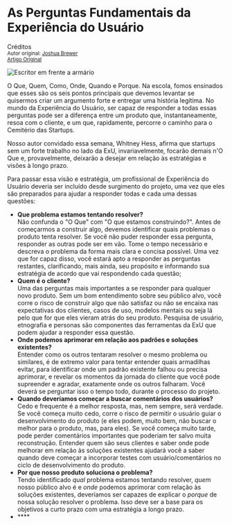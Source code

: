 As Perguntas Fundamentais da Experiência do Usuário
=====================================================
Créditos<br/>
<small>Autor original: [Joshua Brewer](http://52weeksofux.com/)<br/>[Artigo Original](http://52weeksofux.com/post/890288783/the-five-ws-of-ux)</small>

![Escritor em frente a armário](http://media.tumblr.com/tumblr_l6gmce3wf71qz7ace.jpg "Escritor em frente a armário")

O Que, Quem, Como, Onde, Quando e Porque. Na escola, fomos ensinados que esses são os seis pontos principais que devemos levantar se quisermos criar um argumento forte e entregar uma história legítima. No mundo da Experiência do Usuário, ser capaz de responder a todas essas perguntas pode ser a diferença entre um produto que, instantaneamente, resoa com o cliente, e um que, rapidamente, percorre o caminho para o Cemitério das Startups.

Nosso autor convidado essa semana, Whitney Hess, afirma que startups sem um forte trabalho no lado da ExU, invariavelmente, focarão demais n'O Que e, provavelmente, deixarão a desejar em relação às estratégias e visões à longo prazo.

Para passar essa visão e estratégia, um profissional de Experiência do Usuário deveria ser incluído desde surgimento do projeto, uma vez que eles são preparados para ajudar a responder todas e cada uma dessas questões:

- **Que problema estamos tentando resolver?**<br/>Não confunda o "O Que" com "O que estamos construindo?". Antes de começarmos a construir algo, devemos identificar quais problemas o produto tenta resolver. Se você não puder responder essa pergunta, responder as outras pode ser em vão. Tome o tempo necessário e descreva o problema da forma mais clara e concisa possível. Uma vez que for capaz disso, você estará apto a responder as perguntas restantes, clarificando, mais ainda, seu propósito e informando sua estratégia de acordo que vai respondendo cada questão;
- **Quem é o cliente?**<br/>Uma das perguntas mais importantes a se responder para qualquer novo produto. Sem um bom entendimento sobre seu público alvo, você corre o risco de construir algo que não satisfaz ou não se encaixa nas expectativas dos clientes, casos de uso, modelos mentais ou seja lá pelo que for que eles vieram atrás do seu produto. Pesquisa de usuário, etnografia e personas são componentes das ferramentas da ExU que podem ajudar a responder essa questão.
- **Onde podemos aprimorar em relação aos padrões e soluções existentes?**<br/>Entender como os outros tentaram resolver o mesmo problema ou similares, é de extremo valor para tentar entender quais armadilhas evitar, para identificar onde um padrão existente falhou ou precisa aprimorar, e revelar os momentos da jornada do cliente que você pode supreender e agradar, exatamente onde os outros falharam. Você deverá se perguntar isso o tempo todo, durante o processo do projeto.
- **Quando deveríamos começar a buscar comentários dos usuários?**<br/>Cedo e frequente é a melhor resposta, mas, nem sempre, será verdade. Se você começa muito cedo, corre o risco de permitir o usuário guiar o desenvolvimento do produto (e eles podem, muito bem, não buscar o melhor para o produto, mas, para eles). Se você começa muito tarde, pode perder comentários importantes que poderiam ter salvo muita reconstrução. Entender quem são seus clientes e saber onde pode melhorar em relação às soluções existentes ajudará você a saber quando deve começar a incorporar testes com usuário/comentários no ciclo de desenvolvimento do produto.
- **Por que nosso produto soluciona o problema?**<br/>Tendo identificado <em>qual</em> problema estamos tentando resolver, <em>quem</em> nosso público alvo é e <em>onde</em> podemos aprimorar com relação às soluções existentes, deveríamos ser capazes de explicar o <em>porque</em> de nossa solução resolver o problema. Isso deve ser a base para os objetivos a curto prazo com uma estratégia a longo prazo.
- ****<br/>
